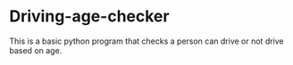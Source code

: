 # Driving-age-checker
This is a basic python program that checks a person can drive or not drive based on age.
